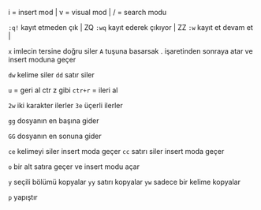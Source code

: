 i = insert mod | v = visual mod | / = search modu

`:q!` kayıt etmeden çık | ZQ
`:wq` kayıt ederek çıkıyor | ZZ
`:w` kayıt et devam et |

`x` imlecin tersine doğru siler
`A` tuşuna basarsak . işaretinden sonraya atar ve insert moduna geçer

`dw` kelime siler
`dd` satır siler

`u` = geri al ctr z gibi
`ctr+r` = ileri al

`2w` iki karakter ilerler
`3e` üçerli ilerler

`gg` dosyanın en başına gider

`GG` dosyanın en sonuna gider

`ce` kelimeyi siler insert moda geçer
`cc` satırı siler insert moda geçer

`o` bir alt satıra geçer ve insert modu açar

`y` seçili bölümü kopyalar
`yy` satırı kopyalar
`yw` sadece bir kelime kopyalar

`p` yapıştır